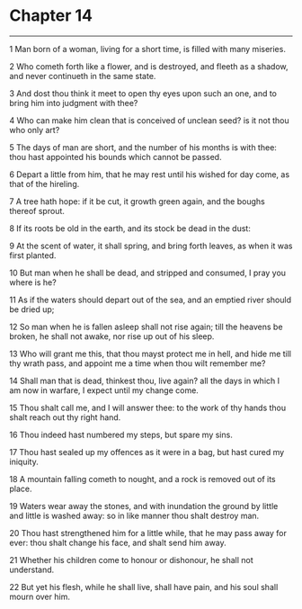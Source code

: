 # Chapter 14

***

1 Man born of a woman, living for a short time, is filled with many miseries.

2 Who cometh forth like a flower, and is destroyed, and fleeth as a shadow, and never continueth in the same state.

3 And dost thou think it meet to open thy eyes upon such an one, and to bring him into judgment with thee?

4 Who can make him clean that is conceived of unclean seed? is it not thou who only art?

5 The days of man are short, and the number of his months is with thee: thou hast appointed his bounds which cannot be passed.

6 Depart a little from him, that he may rest until his wished for day come, as that of the hireling.

7 A tree hath hope: if it be cut, it growth green again, and the boughs thereof sprout.

8 If its roots be old in the earth, and its stock be dead in the dust:

9 At the scent of water, it shall spring, and bring forth leaves, as when it was first planted.

10 But man when he shall be dead, and stripped and consumed, I pray you where is he?

11 As if the waters should depart out of the sea, and an emptied river should be dried up;

12 So man when he is fallen asleep shall not rise again; till the heavens be broken, he shall not awake, nor rise up out of his sleep.

13 Who will grant me this, that thou mayst protect me in hell, and hide me till thy wrath pass, and appoint me a time when thou wilt remember me?

14 Shall man that is dead, thinkest thou, live again? all the days in which I am now in warfare, I expect until my change come.

15 Thou shalt call me, and I will answer thee: to the work of thy hands thou shalt reach out thy right hand.

16 Thou indeed hast numbered my steps, but spare my sins.

17 Thou hast sealed up my offences as it were in a bag, but hast cured my iniquity.

18 A mountain falling cometh to nought, and a rock is removed out of its place.

19 Waters wear away the stones, and with inundation the ground by little and little is washed away: so in like manner thou shalt destroy man.

20 Thou hast strengthened him for a little while, that he may pass away for ever: thou shalt change his face, and shalt send him away.

21 Whether his children come to honour or dishonour, he shall not understand.

22 But yet his flesh, while he shall live, shall have pain, and his soul shall mourn over him.

